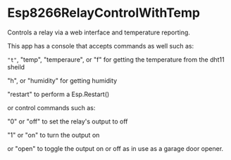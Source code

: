 # Esp8266RelayControlWithTemp

Controls a relay via a web interface and temperature reporting.

This app has a console that accepts commands as well such as:

`"t"`, "temp", "temperaure", or "f" for getting the temperature from the dht11 sheild

"h", or "humidity" for getting humidity

"restart" to perform a Esp.Restart()


or control commands such as:


"0" or "off" to set the relay's output to off

"1" or "on" to turn the output on 

or "open" to toggle the output on or off as in use as a garage door opener.
